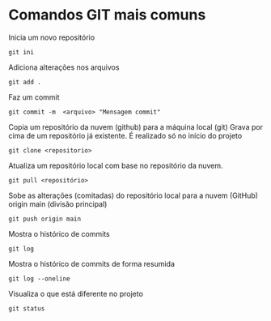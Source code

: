 # Comandos GIT mais comuns

Inicia um novo repositório
```
git ini
```

Adiciona alterações nos arquivos
```
git add .
```

Faz um commit
```
git commit -m  <arquivo> "Mensagem commit"
```

Copia um repositório da nuvem (github) para a máquina local (git)
Grava por cima de um repositório já existente.
É realizado só no início do projeto
```
git clone <repositorio>
```

Atualiza um repositório local com base no repositório da nuvem.
```
git pull <repositório>
```

Sobe as alterações (comitadas) do repositório local para a nuvem (GitHub)
origin main (divisão principal)
```
git push origin main
```

Mostra o histórico de commits
```
git log
```

Mostra o histórico de commits de forma resumida
```
git log --oneline
```

Visualiza o que está diferente no projeto
```
git status
```
